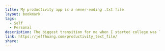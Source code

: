 ```yaml
---
title: My productivity app is a never-ending .txt file
layout: bookmark
tags:
  - Self
  - Personal
description: The biggest transition for me when I started college was learning to get organized. There was a point when I couldn't just remember everything in my head
link: https://jeffhuang.com/productivity_text_file/
share:
---
```


